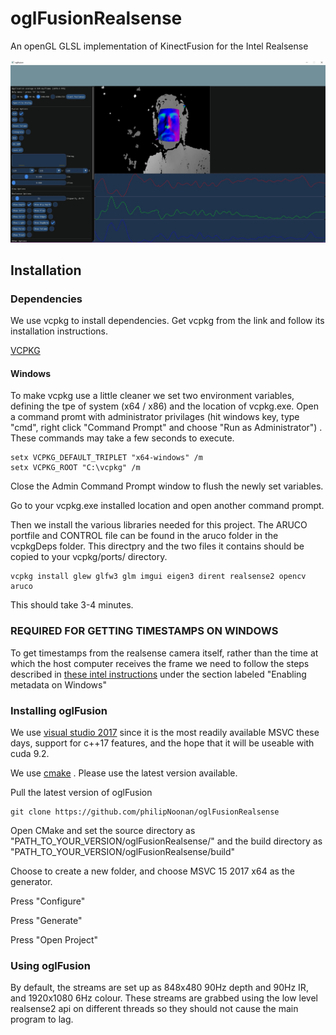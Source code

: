 # oglFusionRealsense
An openGL GLSL implementation of KinectFusion for the Intel Realsense

![Alt text](docs/oglfusionrs.jpg?raw=true "Title")

<h2>Installation</h2>

<h3>Dependencies</h2>

We use vcpkg to install dependencies. Get vcpkg from the link and follow its installation instructions.

<a href="https://github.com/Microsoft/vcpkg">VCPKG</a> 

<h4>Windows</h3>

To make vcpkg use a little cleaner we set two environment variables, defining the tpe of system (x64 / x86) and the location of vcpkg.exe. Open a command promt with administrator privilages (hit windows key, type "cmd", right click "Command Prompt" and choose "Run as Administrator") .
These commands may take a few seconds to execute.

```
setx VCPKG_DEFAULT_TRIPLET "x64-windows" /m
setx VCPKG_ROOT "C:\vcpkg" /m
```
Close the Admin Command Prompt window to flush the newly set variables.

Go to your vcpkg.exe installed location and open another command prompt.

Then we install the various libraries needed for this project. The ARUCO portfile and CONTROL file can be found in the aruco folder in the vcpkgDeps folder. This directpry and the two files it contains should be copied to your vcpkg/ports/ directory.

```
vcpkg install glew glfw3 glm imgui eigen3 dirent realsense2 opencv aruco
```
This should take 3-4 minutes.

<h3> REQUIRED FOR GETTING TIMESTAMPS ON WINDOWS </h3>
To get timestamps from the realsense camera itself, rather than the time at which the host computer receives the frame we need to follow the steps described in <a href="https://github.com/IntelRealSense/librealsense/blob/c3c758d18c585a237bb5b635927797aa69996391/doc/installation_windows.md">these intel instructions</a> under the section labeled "Enabling metadata on Windows"

<h3> Installing oglFusion </h3>

We use <a href="https://www.visualstudio.com/downloads/">visual studio 2017</a> since it is the most readily available MSVC these days, support for c++17 features, and the hope that it will be useable with cuda 9.2.

We use <a href="https://cmake.org/download/">cmake</a> . Please use the latest version available.

Pull the latest version of oglFusion

```
git clone https://github.com/philipNoonan/oglFusionRealsense
```

Open CMake and set the source directory as "PATH_TO_YOUR_VERSION/oglFusionRealsense/" and the build directory as "PATH_TO_YOUR_VERSION/oglFusionRealsense/build"

Choose to create a new folder, and choose MSVC 15 2017 x64 as the generator.

Press "Configure"

Press "Generate"

Press "Open Project"

<h3> Using oglFusion </h3>

By default, the streams are set up as 848x480 90Hz depth and 90Hz IR, and 1920x1080 6Hz colour. These streams are grabbed using the low level realsense2 api on different threads so they should not cause the main program to lag. 

